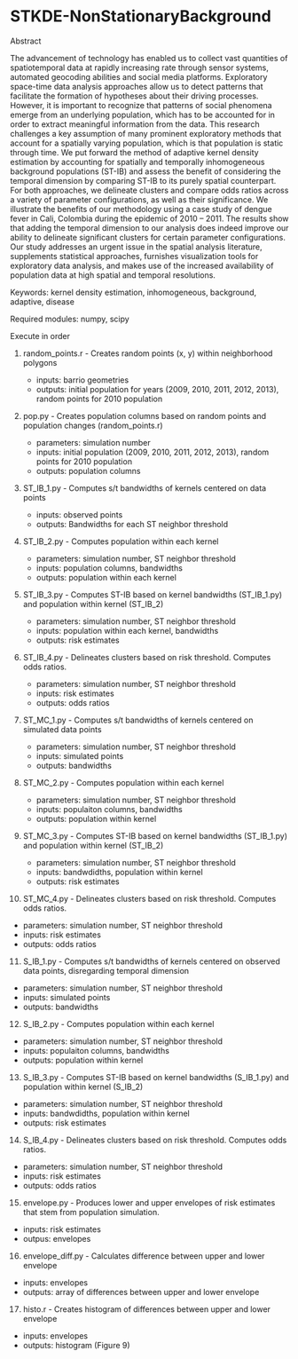 # STKDE-NonStationaryBackground

Abstract

The advancement of technology has enabled us to collect vast quantities of spatiotemporal data at rapidly increasing rate through sensor systems, automated geocoding abilities and social media platforms. Exploratory space-time data analysis approaches allow us to detect patterns that facilitate the formation of hypotheses about their driving processes. However, it is important to recognize that patterns of social phenomena emerge from an underlying population, which has to be accounted for in order to extract meaningful information from the data. This research challenges a key assumption of many prominent exploratory methods that account for a spatially varying population, which is that population is static through time. We put forward the method of adaptive kernel density estimation by accounting for spatially and temporally inhomogeneous background populations (ST-IB) and assess the benefit of considering the temporal dimension by comparing ST-IB to its purely spatial counterpart. For both approaches, we delineate clusters and compare odds ratios across a variety of parameter configurations, as well as their significance. We illustrate the benefits of our methodology using a case study of dengue fever in Cali, Colombia during the epidemic of 2010 – 2011. The results show that adding the temporal dimension to our analysis does indeed improve our ability to delineate significant clusters for certain parameter configurations. Our study addresses an urgent issue in the spatial analysis literature, supplements statistical approaches, furnishes visualization tools for exploratory data analysis, and makes use of the increased availability of population data at high spatial and temporal resolutions. 

Keywords: kernel density estimation, inhomogeneous, background, adaptive, disease

Required modules: numpy, scipy

Execute in order

1. random_points.r - Creates random points (x, y) within neighborhood polygons 
   - inputs: barrio geometries 
   - outputs: initial population for years (2009, 2010, 2011, 2012, 2013), random points for 2010 population
   
2. pop.py - Creates population columns based on random points and population changes (random_points.r)
   - parameters: simulation number
   - inputs: initial population (2009, 2010, 2011, 2012, 2013), random points for 2010 population
   - outputs: population columns 


3. ST_IB_1.py - Computes s/t bandwidths of kernels centered on data points
   - inputs: observed points
   - outputs: Bandwidths for each ST neighbor threshold

4. ST_IB_2.py - Computes population within each kernel
   - parameters: simulation number, ST neighbor threshold
   - inputs: population columns, bandwidths
   - outputs: population within each kernel

5. ST_IB_3.py - Computes ST-IB based on kernel bandwidths (ST_IB_1.py) and population within kernel (ST_IB_2)
   - parameters: simulation number, ST neighbor threshold
   - inputs: population within each kernel, bandwidths
   - outputs: risk estimates

6. ST_IB_4.py - Delineates clusters based on risk threshold. Computes odds ratios.
   - parameters: simulation number, ST neighbor threshold
   - inputs: risk estimates
   - outputs: odds ratios

7. ST_MC_1.py - Computes s/t bandwidths of kernels centered on simulated data points
   - parameters: simulation number, ST neighbor threshold
   - inputs: simulated points
   - outputs: bandwidths

8. ST_MC_2.py - Computes population within each kernel
   - parameters: simulation number, ST neighbor threshold
   - inputs: populaiton columns, bandwidths
   - outputs: population within kernel

9. ST_MC_3.py - Computes ST-IB based on kernel bandwidths (ST_IB_1.py) and population within kernel (ST_IB_2)
   - parameters: simulation number, ST neighbor threshold
   - inputs: bandwdidths, population within kernel
   - outputs: risk estimates

10. ST_MC_4.py - Delineates clusters based on risk threshold. Computes odds ratios.
   - parameters: simulation number, ST neighbor threshold
   - inputs: risk estimates
   - outputs: odds ratios
    
11. S_IB_1.py - Computes s/t bandwidths of kernels centered on observed data points, disregarding temporal dimension
   - parameters: simulation number, ST neighbor threshold
   - inputs: simulated points
   - outputs: bandwidths

12. S_IB_2.py - Computes population within each kernel
   - parameters: simulation number, ST neighbor threshold
   - inputs: populaiton columns, bandwidths
   - outputs: population within kernel

13. S_IB_3.py - Computes ST-IB based on kernel bandwidths (S_IB_1.py) and population within kernel (S_IB_2)
   - parameters: simulation number, ST neighbor threshold
   - inputs: bandwdidths, population within kernel
   - outputs: risk estimates

14. S_IB_4.py - Delineates clusters based on risk threshold. Computes odds ratios.
   - parameters: simulation number, ST neighbor threshold
   - inputs: risk estimates
   - outputs: odds ratios
   
15. envelope.py - Produces lower and upper envelopes of risk estimates that stem from population simulation.
   - inputs: risk estimates
   - outpus: envelopes
 
16. envelope_diff.py - Calculates difference between upper and lower envelope
   - inputs: envelopes
   - outputs: array of differences between upper and lower envelope

17. histo.r - Creates histogram of differences between upper and lower envelope
   - inputs: envelopes
   - outputs: histogram (Figure 9)
